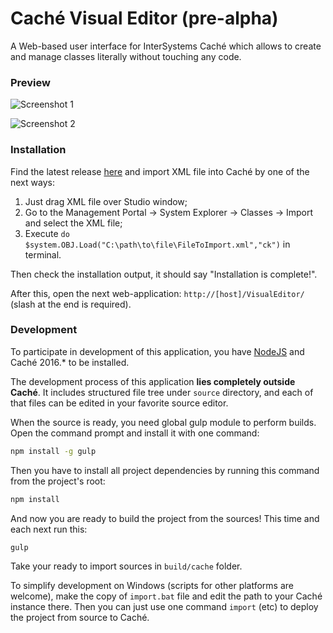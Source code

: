 # Caché Visual Editor (pre-alpha)

A Web-based user interface for InterSystems Caché which allows to create and manage classes
literally without touching any code.

### Preview

![Screenshot 1](https://cloud.githubusercontent.com/assets/4989256/13891951/f52ed7e6-ed5c-11e5-9636-6a9aac876325.png)

![Screenshot 2](https://cloud.githubusercontent.com/assets/4989256/13891950/f52d5574-ed5c-11e5-8377-e9ca1940cd52.png)

### Installation

Find the latest release [here](https://github.com/ZitRos/cache-visual-editor/releases) and import
XML file into Caché by one of the next ways:

1. Just drag XML file over Studio window;
2. Go to the Management Portal -> System Explorer -> Classes -> Import and select the XML file;
3. Execute `do $system.OBJ.Load("C:\path\to\file\FileToImport.xml","ck")` in terminal.

Then check the installation output, it should say "Installation is complete!".

After this, open the next web-application: `http://[host]/VisualEditor/`
(slash at the end is required).

### Development

To participate in development of this application, you have [NodeJS](https://nodejs.org) and Caché 
2016.\* to be installed.

The development process of this application **lies completely outside Caché**. It includes
structured file tree under `source` directory, and each of that files can be edited in your
favorite source editor.

When the source is ready, you need global gulp module to perform builds. Open the command prompt and
install it with one command:

```bash
npm install -g gulp
```

Then you have to install all project dependencies by running this command from the project's root:

```bash
npm install
```

And now you are ready to build the project from the sources! This time and each next run this:

```bash
gulp
```

Take your ready to import sources in `build/cache` folder.

To simplify development on Windows (scripts for other platforms are welcome),
make the copy of `import.bat` file and edit the path to your Caché instance there.
Then you can just use one command `import` (etc) to deploy the project from source to Caché.
